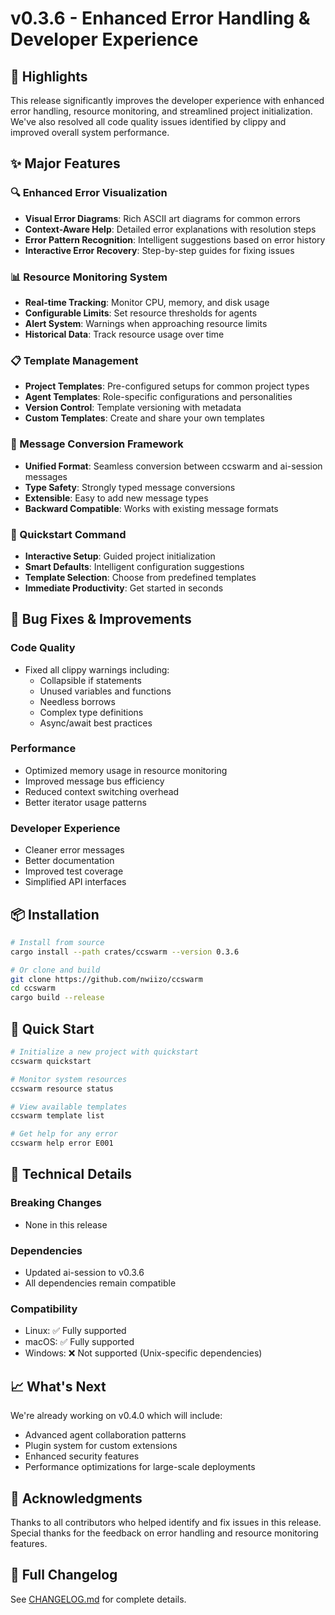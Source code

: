 # v0.3.6 - Enhanced Error Handling & Developer Experience

## 🎉 Highlights

This release significantly improves the developer experience with enhanced error handling, resource monitoring, and streamlined project initialization. We've also resolved all code quality issues identified by clippy and improved overall system performance.

## ✨ Major Features

### 🔍 Enhanced Error Visualization
- **Visual Error Diagrams**: Rich ASCII art diagrams for common errors
- **Context-Aware Help**: Detailed error explanations with resolution steps
- **Error Pattern Recognition**: Intelligent suggestions based on error history
- **Interactive Error Recovery**: Step-by-step guides for fixing issues

### 📊 Resource Monitoring System
- **Real-time Tracking**: Monitor CPU, memory, and disk usage
- **Configurable Limits**: Set resource thresholds for agents
- **Alert System**: Warnings when approaching resource limits
- **Historical Data**: Track resource usage over time

### 📋 Template Management
- **Project Templates**: Pre-configured setups for common project types
- **Agent Templates**: Role-specific configurations and personalities
- **Version Control**: Template versioning with metadata
- **Custom Templates**: Create and share your own templates

### 🔄 Message Conversion Framework
- **Unified Format**: Seamless conversion between ccswarm and ai-session messages
- **Type Safety**: Strongly typed message conversions
- **Extensible**: Easy to add new message types
- **Backward Compatible**: Works with existing message formats

### 🚀 Quickstart Command
- **Interactive Setup**: Guided project initialization
- **Smart Defaults**: Intelligent configuration suggestions
- **Template Selection**: Choose from predefined templates
- **Immediate Productivity**: Get started in seconds

## 🐛 Bug Fixes & Improvements

### Code Quality
- Fixed all clippy warnings including:
  - Collapsible if statements
  - Unused variables and functions
  - Needless borrows
  - Complex type definitions
  - Async/await best practices

### Performance
- Optimized memory usage in resource monitoring
- Improved message bus efficiency
- Reduced context switching overhead
- Better iterator usage patterns

### Developer Experience
- Cleaner error messages
- Better documentation
- Improved test coverage
- Simplified API interfaces

## 📦 Installation

```bash
# Install from source
cargo install --path crates/ccswarm --version 0.3.6

# Or clone and build
git clone https://github.com/nwiizo/ccswarm
cd ccswarm
cargo build --release
```

## 🚀 Quick Start

```bash
# Initialize a new project with quickstart
ccswarm quickstart

# Monitor system resources
ccswarm resource status

# View available templates
ccswarm template list

# Get help for any error
ccswarm help error E001
```

## 🔧 Technical Details

### Breaking Changes
- None in this release

### Dependencies
- Updated ai-session to v0.3.6
- All dependencies remain compatible

### Compatibility
- Linux: ✅ Fully supported
- macOS: ✅ Fully supported  
- Windows: ❌ Not supported (Unix-specific dependencies)

## 📈 What's Next

We're already working on v0.4.0 which will include:
- Advanced agent collaboration patterns
- Plugin system for custom extensions
- Enhanced security features
- Performance optimizations for large-scale deployments

## 🙏 Acknowledgments

Thanks to all contributors who helped identify and fix issues in this release. Special thanks for the feedback on error handling and resource monitoring features.

## 📝 Full Changelog

See [CHANGELOG.md](https://github.com/nwiizo/ccswarm/blob/v0.3.6/CHANGELOG.md) for complete details.